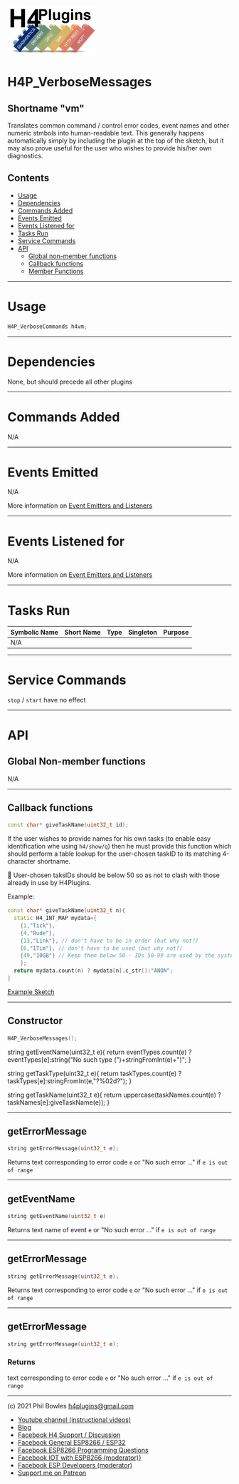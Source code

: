 ![H4P Logo](/assets/DiagLogo.jpg)

# H4P_VerboseMessages

## Shortname "vm"

Translates common command / control error codes, event names and other numeric stmbols into human-readable text. This generally happens automatically simply by including the plugin at the top of the sketch, but it may also prove useful for the user who wishes to provide his/her own diagnostics.

## Contents
* [Usage](#usage)
* [Dependencies](#dependencies)
* [Commands Added](#commands-added)
* [Events Emitted](#events-emitted)
* [Events Listened for](#events-listened-for)
* [Tasks Run](#tasks-run)
* [Service Commands](#service-commands)
* [API](#api)
    * [Global non-member functions](#global-non-member-functions)
    * [Callback functions](#callback-functions)
    * [Member Functions](#constructor)

---

# Usage

```cpp
H4P_VerboseCommands h4vm;
```

---

# Dependencies

None, but should precede all other plugins

---

# Commands Added

N/A

---

# Events Emitted

N/A

More information on [Event Emitters and Listeners](docs/../h4logs.md)

---

# Events Listened for

N/A

More information on [Event Emitters and Listeners](docs/../h4logs.md)

---

# Tasks Run

| Symbolic Name | Short Name | Type | Singleton | Purpose |
| :----------   | :--------- | :--- | :-------: | :---    |
|N/A| | | | |


---
# Service Commands

`stop` / `start` have no effect

---

# API

## Global Non-member functions

N/A

---

## Callback functions

```cpp
const char* giveTaskName(uint32_t id);
```

If the user wishes to provide names for his own tasks (to enable easy identification whe using `h4/show/q`) then he must provide this function which should perform a table lookup for the user-chosen taskID to its matching 4-character shortname.

:pushpin: User-chosen taksIDs should be below 50 so as not to clash with those already in use by H4Plugins.

Example:

```cpp
const char* giveTaskName(uint32_t n){
  static H4_INT_MAP mydata={
    {1,"Tick"},
    {4,"Rude"},
    {13,"Link"}, // don't have to be in order (but why not?)
    {6,"1Tim"}, // don't have to be used (but why not?)
    {49,"10GB"} // Keep them below 50 - IDs 50-99 are used by the system
    };
  return mydata.count(n) ? mydata[n].c_str():"ANON";
}
```

[Example Sketch](../examples/BASICS/H4_TaskNames/H4_TaskNames.ino)

---

## Constructor
```cpp
H4P_VerboseMessages();
```

string getEventName(uint32_t e){
    return eventTypes.count(e) ? eventTypes[e]:string("No such type (")+stringFromInt(e)+")";
}

string getTaskType(uint32_t e){
    return taskTypes.count(e) ? taskTypes[e]:stringFromInt(e,"?%02d?");
}

string getTaskName(uint32_t e){
    return uppercase(taskNames.count(e) ? taskNames[e]:giveTaskName(e));
}


---

## getErrorMessage

```cpp
string getErrorMessage(uint32_t e);
```

Returns text corresponding to error code `e` or "No such error ..." if `e is out of range`

---

## getEventName

```cpp
string getEventName(uint32_t e)
```

Returns text name of event `e` or "No such error ..." if `e is out of range`

---

## getErrorMessage

```cpp
string getErrorMessage(uint32_t e);
```

Returns text corresponding to error code `e` or "No such error ..." if `e is out of range`

---

## getErrorMessage

```cpp
string getErrorMessage(uint32_t e);
```

### Returns
text corresponding to error code `e` or "No such error ..." if `e is out of range`

---


(c) 2021 Phil Bowles h4plugins@gmail.com

* [Youtube channel (instructional videos)](https://www.youtube.com/channel/UCYi-Ko76_3p9hBUtleZRY6g)
* [Blog](https://8266iot.blogspot.com)
* [Facebook H4  Support / Discussion](https://www.facebook.com/groups/444344099599131/)
* [Facebook General ESP8266 / ESP32](https://www.facebook.com/groups/2125820374390340/)
* [Facebook ESP8266 Programming Questions](https://www.facebook.com/groups/esp8266questions/)
* [Facebook IOT with ESP8266 (moderator)}](https://www.facebook.com/groups/1591467384241011/)
* [Facebook ESP Developers (moderator)](https://www.facebook.com/groups/ESP8266/)
* [Support me on Patreon](https://patreon.com/esparto)